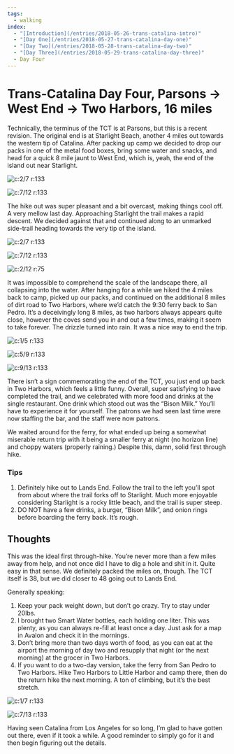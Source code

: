 ```yaml
---
tags:
  - walking
index:
  - "[Introduction](/entries/2018-05-26-trans-catalina-intro)"
  - "[Day One](/entries/2018-05-27-trans-catalina-day-one)"
  - "[Day Two](/entries/2018-05-28-trans-catalina-day-two)"
  - "[Day Three](/entries/2018-05-29-trans-catalina-day-three)"
  - Day Four
---
```


# Trans-Catalina Day Four, Parsons → West End → Two Harbors, 16 miles

Technically, the terminus of the TCT is at Parsons, but this is a recent revision. The original end is at Starlight Beach, another 4 miles out towards the western tip of Catalina. After packing up camp we decided to drop our packs in one of the metal food boxes, bring some water and snacks, and head for a quick 8 mile jaunt to West End, which is, yeah, the end of the island out near Starlight.

![c:2/7 r:133](40-lands-end_133.jpg)

![c:7/12 r:133](39-parsons_75.jpg)

The hike out was super pleasant and a bit overcast, making things cool off. A very mellow last day. Approaching Starlight the trail makes a rapid descent. We decided against that and continued along to an unmarked side-trail heading towards the very tip of the island.

<!-- more -->

![c:2/7 r:133](41-lands-end_133.jpg)

![c:7/12 r:133](43-moss_133.jpg)

![c:2/12 r:75](42-lands-end_75.jpg)

It was impossible to comprehend the scale of the landscape there, all collapsing into the water. After hanging for a while we hiked the 4 miles back to camp, picked up our packs, and continued on the additional 8 miles of dirt road to Two Harbors, where we’d catch the 9:30 ferry back to San Pedro. It’s a deceivingly long 8 miles, as two harbors always appears quite close, however the coves send you in and out a few times, making it seem to take forever. The drizzle turned into rain. It was a nice way to end the trip.

![c:1/5 r:133](44-cove_133.jpg)

![c:5/9 r:133](45-fox_133.jpg)

![c:9/13 r:133](46-mile_133.jpg)

There isn’t a sign commemorating the end of the TCT, you just end up back in Two Harbors, which feels a little funny. Overall, super satisfying to have completed the trail, and we celebrated with more food and drinks at the single restaurant. One drink which stood out was the “Bison Milk.” You’ll have to experience it for yourself. The patrons we had seen last time were now staffing the bar, and the staff were now patrons.

We waited around for the ferry, for what ended up being a somewhat miserable return trip with it being a smaller ferry at night (no horizon line) and choppy waters (properly raining.) Despite this, damn, solid first through hike.

### Tips

1. Definitely hike out to Lands End. Follow the trail to the left you’ll spot from about where the trail forks off to Starlight. Much more enjoyable considering Starlight is a rocky little beach, and the trail is super steep.
2. DO NOT have a few drinks, a burger, “Bison Milk”, and onion rings before boarding the ferry back. It’s rough.

## Thoughts

This was the ideal first through-hike. You’re never more than a few miles away from help, and not once did I have to dig a hole and shit in it. Quite easy in that sense. We definitely packed the miles on, though. The TCT itself is 38, but we did closer to 48 going out to Lands End.

Generally speaking:

1. Keep your pack weight down, but don’t go crazy. Try to stay under 20lbs.
2. I brought two Smart Water bottles, each holding one liter. This was plenty, as you can always re-fill at least once a day. Just ask for a map in Avalon and check it in the mornings.
3. Don’t bring more than two days worth of food, as you can eat at the airport the morning of day two and resupply that night (or the next morning) at the grocer in Two Harbors.
4. If you want to do a two-day version, take the ferry from San Pedro to Two Harbors. Hike Two Harbors to Little Harbor and camp there, then do the return hike the next morning. A ton of climbing, but it’s the best stretch.


![c:1/7 r:133](54-griffith_133.jpg)

![c:7/13 r:133](55-dissapointment_133.jpg)

Having seen Catalina from Los Angeles for so long, I’m glad to have gotten out there, even if it took a while. A good reminder to simply go for it and then begin figuring out the details.
